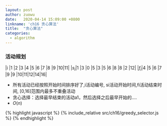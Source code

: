 ```yaml
---
layout: post
author: zuowu
date:   2020-04-14 15:09:00 +0800
linkname: 'ch16 贪心算法'
title:  "贪心算法"
categories:
  - algorithm 
---
```


### 活动规划

|i    |1 |2 |3 |4 |5 |6 |7 |8 |9 |10|11|
|$s_i$|1 |3 |0 |5 |3 |5 |6 |8 |8 |2 |12|
|$f_i$|4 |5 |6 |7 |9 |9 |10|11|12|14|16|

 * 所有活动已经按照开始时间排序好了,i活动编号, si活动开始时间,fi活动结束时间, [0,16]范围内最多不重叠活动
 * 贪心选择：选择最早结束的活动a1，然后选择之后最早开始的....
 * $O(n)$

{% highlight javascript %}
    {% include_relative src/ch16/greedy_selector.js %}
{% endhighlight %}
